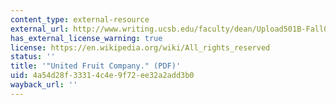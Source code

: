 ```yaml
---
content_type: external-resource
external_url: http://www.writing.ucsb.edu/faculty/dean/Upload501B-Fall06/PabloNeruda.pdf
has_external_license_warning: true
license: https://en.wikipedia.org/wiki/All_rights_reserved
status: ''
title: '"United Fruit Company." (PDF)'
uid: 4a54d28f-3331-4c4e-9f72-ee32a2add3b0
wayback_url: ''
---
```

